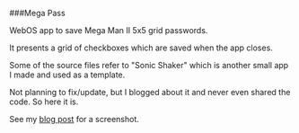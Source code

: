 ###Mega Pass

WebOS app to save Mega Man II 5x5 grid passwords.

It presents a grid of checkboxes which are saved when the app closes.

Some of the source files refer to "Sonic Shaker" which is another small app I made and used as a template.

Not planning to fix/update, but I blogged about it and never even shared the code. So here it is.

See my [blog post](http://joshhead.wordpress.com/2011/07/10/mega-man-2-password-app/) for a screenshot.
